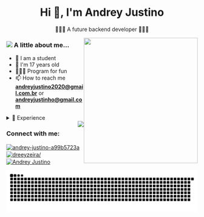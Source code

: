 <h1 align="center">Hi 👋, I'm Andrey Justino</h1> 

<p align="center"> 👨🏻‍💻 A future backend developer 👨🏻‍💻</p> 
<img align='right' src="https://camo.githubusercontent.com/62da68eb62b1e5f175f7d1f0191dd89a653d7908feb22d37d4a0ab07365d6791/68747470733a2f2f6d656469612e67697068792e636f6d2f6d656469612f4d3967624264396e6244724f5475314d71782f67697068792e676966" width="300" height="330" />

### <img src="https://media.giphy.com/media/VgCDAzcKvsR6OM0uWg/giphy.gif" width="50"> A little about me...
- 🧐 I am a student
- 🎂 I'm 17 years old
- 👨🏻‍💻 Program for fun 
- 📫 How to reach me  **andreyjustino2020@gmail.com.br** or **andreyjustinho@gmail.com**


<details>     
 <summary>📃 Experience</summary>

- 📖 **Software Developer**\
📆 2022 - 2023\
📍 **Escola Técnica Estadual** - Embu das Artes (SP), Brazil
</details>

<img align="right" src="https://img.shields.io/badge/Windows-0078D6?style=for-the-badge&logo=windows&logoColor=white" />
  
  
<h3 align="left">Connect with me:</h3>
<p align="left">
<a href="https://linkedin.com/in/andrey-justino-a99b5723a" target="blank"><img align="center" src="https://raw.githubusercontent.com/rahuldkjain/github-profile-readme-generator/master/src/images/icons/Social/linked-in-alt.svg" alt="andrey-justino-a99b5723a" height="30" width="40" /></a>
<a href="https://instagram.com/dreeyzeira/" target="blank"><img align="center" src="https://raw.githubusercontent.com/rahuldkjain/github-profile-readme-generator/master/src/images/icons/Social/instagram.svg" alt="dreeyzeira/" height="30" width="40" /></a>
<a href="https://discordapp.com/users/741004259616751711" target="blank"><img align="center" src="https://raw.githubusercontent.com/rahuldkjain/github-profile-readme-generator/master/src/images/icons/Social/discord.svg" alt="Andrey Justino" height="30" width="40" /></a>
</p>

<div align="center">

 ![Snake animation](https://github.com/Gabriel-limadev/Gabriel-limadev/blob/output/github-contribution-grid-snake.svg)
     
</div>
